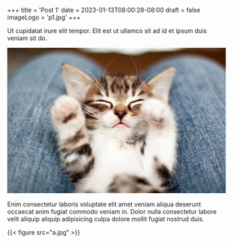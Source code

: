 +++
title = 'Post 1'
date = 2023-01-13T08:00:28-08:00
draft = false
imageLogo = 'p1.jpg'
+++

Ut cupidatat irure elit tempor. Elit est ut ullamco sit ad id et ipsum duis veniam sit do. 

![A kitten](b.jpg)

Enim consectetur laboris voluptate elit amet veniam aliqua deserunt occaecat anim fugiat commodo veniam in. Dolor nulla consectetur labore velit aliquip aliquip adipisicing culpa dolore mollit fugiat nostrud duis.

{{< figure src="a.jpg" >}}
